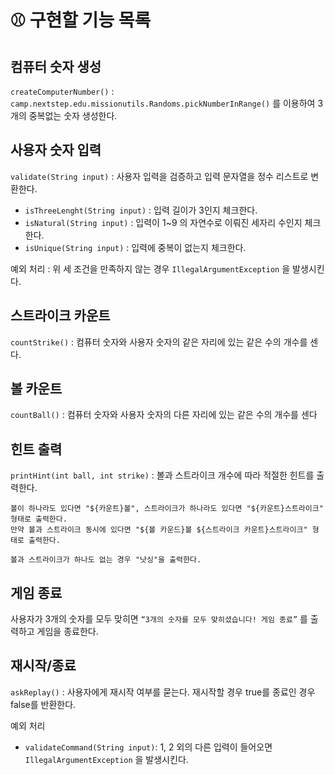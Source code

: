 # ⚾️ 구현할 기능 목록 

## 컴퓨터 숫자 생성

`createComputerNumber()` : `camp.nextstep.edu.missionutils.Randoms.pickNumberInRange()` 를 이용하여 3개의 중복없는 숫자 생성한다. 

## 사용자 숫자 입력


`validate(String input)` : 사용자 입력을 검증하고 입력 문자열을 정수 리스트로 변환한다.  

- `isThreeLenght(String input)` : 입력 길이가 3인지 체크한다.
- `isNatural(String input)` : 입력이 1~9 의 자연수로 이뤄진 세자리 수인지 체크한다.
- `isUnique(String input)` : 입력에 중복이 없는지 체크한다.

예외 처리 : 위 세 조건을 만족하지 않는 경우 `IllegalArgumentException` 을 발생시킨다.

## 스트라이크 카운트

`countStrike()` : 컴퓨터 숫자와 사용자 숫자의 같은 자리에 있는 같은 수의 개수를 센다.

## 볼 카운트

`countBall()` : 컴퓨터 숫자와 사용자 숫자의 다른 자리에 있는 같은 수의 개수를 센다

## 힌트 출력

`printHint(int ball, int strike)` : 볼과 스트라이크 개수에 따라 적절한 힌트를 출력한다. 

    볼이 하나라도 있다면 "${카운트}볼", 스트라이크가 하나라도 있다면 "${카운트}스트라이크" 형태로 출력한다.
    만약 볼과 스트라이크 동시에 있다면 "${볼 카운드}볼 ${스트라이크 카운트}스트라이크" 형태로 출력한다.

    볼과 스트라이크가 하나도 없는 경우 "낫싱"을 출력한다.

## 게임 종료

사용자가 3개의 숫자를 모두 맞히면 `“3개의 숫자를 모두 맞히셨습니다! 게임 종료”` 를 출력하고 게임을 종료한다.

## 재시작/종료

`askReplay()` : 사용자에게 재시작 여부를 묻는다. 재시작할 경우 true를 종료인 경우 false를 반환한다. 

예외 처리 
* `validateCommand(String input)`: 1, 2 외의 다른 입력이 들어오면 `IllegalArgumentException` 을 발생시킨다. 
